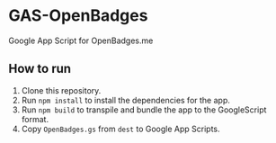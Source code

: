 # GAS-OpenBadges

Google App Script for OpenBadges.me

## How to run

1. Clone this repository.
2. Run `npm install` to install the dependencies for the app.
3. Run `npm build` to transpile and bundle the app to the GoogleScript format.
4. Copy `OpenBadges.gs` from `dest` to Google App Scripts.
